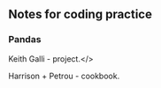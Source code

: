 ## Notes for coding practice

### Pandas 
Keith Galli - project.</>

Harrison + Petrou - cookbook. 


